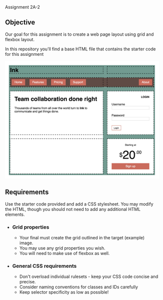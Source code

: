 Assignment 2A-2

## Objective
Our goal for this assignment is to create a web page layout using grid and flexbox layout. 

In this repository you'll find a base HTML file that contains the starter code for this assignment

![Target image](target.png)


## Requirements
Use the starter code provided and add a CSS stylesheet. You may modify the HTML, though you should not need to add any additional HTML elements.
* ### Grid properties
    * Your final must create the grid outlined in the target (example) image.
    * You may use any grid properties you wish.
    * You will need to make use of flexbox as well.

* ### General CSS requirements
    * Don't overload individual rulesets - keep your CSS code concise and precise.
    * Consider naming conventions for classes and IDs carefully 
    * Keep selector specificity as low as possible! 